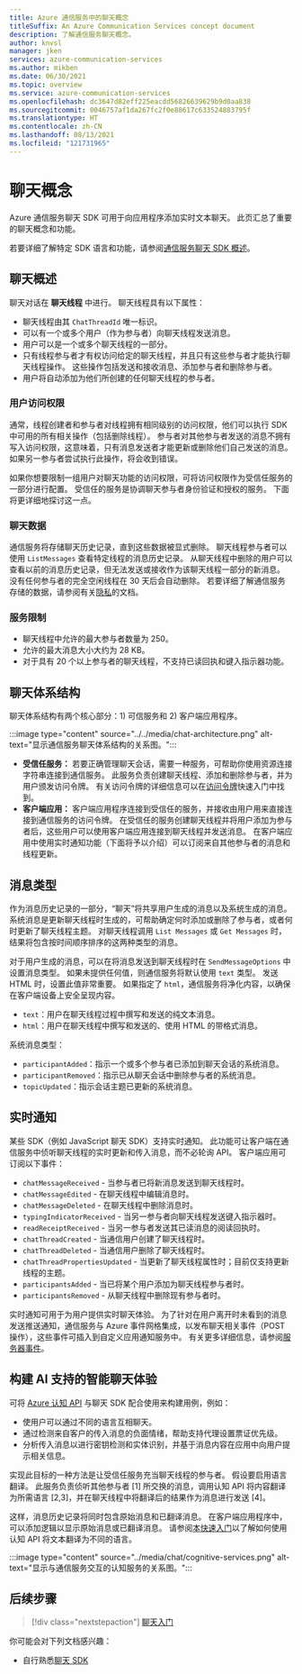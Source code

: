 ```yaml
---
title: Azure 通信服务中的聊天概念
titleSuffix: An Azure Communication Services concept document
description: 了解通信服务聊天概念。
author: knvsl
manager: jken
services: azure-communication-services
ms.author: mikben
ms.date: 06/30/2021
ms.topic: overview
ms.service: azure-communication-services
ms.openlocfilehash: dc3647d82eff225eacdd56826639629b9d0aa838
ms.sourcegitcommit: 0046757af1da267fc2f0e88617c633524883795f
ms.translationtype: HT
ms.contentlocale: zh-CN
ms.lasthandoff: 08/13/2021
ms.locfileid: "121731965"
---
```

# <a name="chat-concepts"></a>聊天概念 

Azure 通信服务聊天 SDK 可用于向应用程序添加实时文本聊天。 此页汇总了重要的聊天概念和功能。    

若要详细了解特定 SDK 语言和功能，请参阅[通信服务聊天 SDK 概述](./sdk-features.md)。  

## <a name="chat-overview"></a>聊天概述    

聊天对话在 **聊天线程** 中进行。 聊天线程具有以下属性：

- 聊天线程由其 `ChatThreadId` 唯一标识。 
- 可以有一个或多个用户（作为参与者）向聊天线程发送消息。 
- 用户可以是一个或多个聊天线程的一部分。 
- 只有线程参与者才有权访问给定的聊天线程，并且只有这些参与者才能执行聊天线程操作。 这些操作包括发送和接收消息、添加参与者和删除参与者。 
- 用户将自动添加为他们所创建的任何聊天线程的参与者。

### <a name="user-access"></a>用户访问权限
通常，线程创建者和参与者对线程拥有相同级别的访问权限，他们可以执行 SDK 中可用的所有相关操作（包括删除线程）。 参与者对其他参与者发送的消息不拥有写入访问权限，这意味着，只有消息发送者才能更新或删除他们自己发送的消息。 如果另一参与者尝试执行此操作，将会收到错误。 

如果你想要限制一组用户对聊天功能的访问权限，可将访问权限作为受信任服务的一部分进行配置。 受信任的服务是协调聊天参与者身份验证和授权的服务。 下面将更详细地探讨这一点。  

### <a name="chat-data"></a>聊天数据 
通信服务将存储聊天历史记录，直到这些数据被显式删除。 聊天线程参与者可以使用 `ListMessages` 查看特定线程的消息历史记录。 从聊天线程中删除的用户可以查看以前的消息历史记录，但无法发送或接收作为该聊天线程一部分的新消息。 没有任何参与者的完全空闲线程在 30 天后会自动删除。 若要详细了解通信服务存储的数据，请参阅有关[隐私](../privacy.md)的文档。  

### <a name="service-limits"></a>服务限制  
- 聊天线程中允许的最大参与者数量为 250。   
- 允许的最大消息大小大约为 28 KB。  
- 对于具有 20 个以上参与者的聊天线程，不支持已读回执和键入指示器功能。    

## <a name="chat-architecture"></a>聊天体系结构    

聊天体系结构有两个核心部分：1) 可信服务和 2) 客户端应用程序。    

:::image type="content" source="../../media/chat-architecture.png" alt-text="显示通信服务聊天体系结构的关系图。"::: 

 - **受信任服务：** 若要正确管理聊天会话，需要一种服务，可帮助你使用资源连接字符串连接到通信服务。 此服务负责创建聊天线程、添加和删除参与者，并为用户颁发访问令牌。 有关访问令牌的详细信息可以在[访问令牌](../../quickstarts/access-tokens.md)快速入门中找到。  
 - **客户端应用：** 客户端应用程序连接到受信任的服务，并接收由用户用来直接连接到通信服务的访问令牌。 在受信任的服务创建聊天线程并将用户添加为参与者后，这些用户可以使用客户端应用连接到聊天线程并发送消息。 在客户端应用中使用实时通知功能（下面将予以介绍）可以订阅来自其他参与者的消息和线程更新。
    
        
## <a name="message-types"></a>消息类型    

作为消息历史记录的一部分，“聊天”将共享用户生成的消息以及系统生成的消息。 系统消息是更新聊天线程时生成的，可帮助确定何时添加或删除了参与者，或者何时更新了聊天线程主题。 对聊天线程调用 `List Messages` 或 `Get Messages` 时，结果将包含按时间顺序排序的这两种类型的消息。

对于用户生成的消息，可以在将消息发送到聊天线程时在 `SendMessageOptions` 中设置消息类型。 如果未提供任何值，则通信服务将默认使用 `text` 类型。 发送 HTML 时，设置此值非常重要。 如果指定了 `html`，通信服务将净化内容，以确保在客户端设备上安全呈现内容。
 - `text`：用户在聊天线程过程中撰写和发送的纯文本消息。 
 - `html`：用户在聊天线程中撰写和发送的、使用 HTML 的带格式消息。 

系统消息类型： 
 - `participantAdded`：指示一个或多个参与者已添加到聊天会话的系统消息。
 - `participantRemoved`：指示已从聊天会话中删除参与者的系统消息。
 - `topicUpdated`：指示会话主题已更新的系统消息。

## <a name="real-time-notifications"></a>实时通知  

某些 SDK（例如 JavaScript 聊天 SDK）支持实时通知。 此功能可让客户端在通信服务中侦听聊天线程的实时更新和传入消息，而不必轮询 API。 客户端应用可订阅以下事件：
 - `chatMessageReceived` - 当参与者已将新消息发送到聊天线程时。
 - `chatMessageEdited` - 在聊天线程中编辑消息时。 
 - `chatMessageDeleted` - 在聊天线程中删除消息时。   
 - `typingIndicatorReceived` - 当另一参与者向聊天线程发送键入指示器时。    
 - `readReceiptReceived` - 当另一参与者发送其已读消息的阅读回执时。  
 - `chatThreadCreated` - 当通信用户创建了聊天线程时。    
 - `chatThreadDeleted` - 当通信用户删除了聊天线程时。    
 - `chatThreadPropertiesUpdated` - 当更新了聊天线程属性时；目前仅支持更新线程的主题。 
 - `participantsAdded` - 当已将某个用户添加为聊天线程参与者时。     
 - `participantsRemoved` - 从聊天线程中删除现有参与者时。

实时通知可用于为用户提供实时聊天体验。 为了针对在用户离开时未看到的消息发送推送通知，通信服务与 Azure 事件网格集成，以发布聊天相关事件（POST 操作），这些事件可插入到自定义应用通知服务中。 有关更多详细信息，请参阅[服务器事件](../../../event-grid/event-schema-communication-services.md?bc=https%3a%2f%2fdocs.microsoft.com%2fen-us%2fazure%2fbread%2ftoc.json&toc=https%3a%2f%2fdocs.microsoft.com%2fen-us%2fazure%2fcommunication-services%2ftoc.json)。


## <a name="build-intelligent-ai-powered-chat-experiences"></a>构建 AI 支持的智能聊天体验   

可将 [Azure 认知 API](../../../cognitive-services/index.yml) 与聊天 SDK 配合使用来构建用例，例如：

- 使用户可以通过不同的语言互相聊天。  
- 通过检测来自客户的传入消息的负面情绪，帮助支持代理设置票证优先级。 
- 分析传入消息以进行密钥检测和实体识别，并基于消息内容在应用中向用户提示相关信息。

实现此目标的一种方法是让受信任服务充当聊天线程的参与者。 假设要启用语言翻译。 此服务负责侦听其他参与者 [1] 所交换的消息，调用认知 API 将内容翻译为所需语言 [2,3]，并在聊天线程中将翻译后的结果作为消息进行发送 [4]。

这样，消息历史记录将同时包含原始消息和已翻译消息。 在客户端应用程序中，可以添加逻辑以显示原始消息或已翻译消息。 请参阅[本快速入门](../../../cognitive-services/translator/quickstart-translator.md)以了解如何使用认知 API 将文本翻译为不同的语言。 
    
:::image type="content" source="../media/chat/cognitive-services.png" alt-text="显示与通信服务交互的认知服务的关系图。"::: 

## <a name="next-steps"></a>后续步骤   

> [!div class="nextstepaction"] 
> [聊天入门](../../quickstarts/chat/get-started.md)    

你可能会对下列文档感兴趣：  
- 自行熟悉[聊天 SDK](sdk-features.md)
